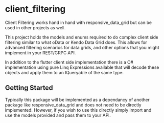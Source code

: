 # client_filtering

Client Filtering works hand in hand with responsive_data_grid but can be used in other projects as well.

This project holds the models and enums required to do complex client side filtering similar to what oData or Kendo Data Grid does. This allows for advanced filtering scenarios for data grids, and other options that you might implement in your REST/GRPC API.

In addition to the flutter client side implementation there is a C# implementation using pure Linq Expressions available that will decode these objects and apply them to an IQueryable of the same type.

## Getting Started

Typically this package will be implemented as a dependancy of another package like responsive_data_grid and does not need to be directly implemented. However, if you wish to use this directly simply import and use the models provided and pass them to your API.
